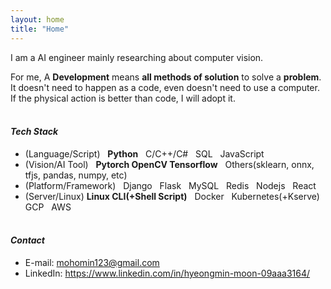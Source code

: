 ```yaml
---
layout: home
title: "Home"
---
```

I am a AI engineer mainly researching about computer vision.

For me, A **Development** means **all methods of solution** to solve a **problem**. It doesn't need to happen as a code, even doesn't need to use a computer. If the physical action is better than code, I will adopt it.
<br> <br />

#### *Tech Stack*
* (Language/Script) &nbsp; **Python** &nbsp; C/C++/C# &nbsp; SQL &nbsp; JavaScript
* (Vision/AI Tool) &nbsp; **Pytorch OpenCV Tensorflow** &nbsp; Others(sklearn, onnx, tfjs, pandas, numpy, etc)
* (Platform/Framework) &nbsp; Django &nbsp; Flask &nbsp; MySQL &nbsp; Redis &nbsp; Nodejs &nbsp; React &nbsp;
* (Server/Linux) **Linux CLI(+Shell Script)** &nbsp; Docker &nbsp; Kubernetes(+Kserve) &nbsp; GCP &nbsp; AWS
<br> <br />

#### *Contact*
* E-mail: mohomin123@gmail.com
* LinkedIn: https://www.linkedin.com/in/hyeongmin-moon-09aaa3164/
